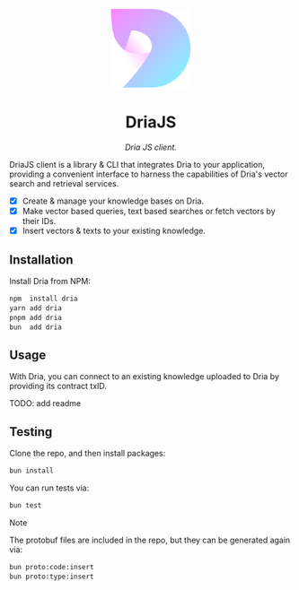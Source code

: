<p align="center">
  <img src="./logo.svg" alt="logo" width="142">
</p>

<p align="center">
  <h1 align="center">
    DriaJS
  </h1>
  <p align="center">
    <i>Dria JS client.</i>
  </p>
</p>

DriaJS client is a library & CLI that integrates Dria to your application, providing a convenient interface to harness the capabilities of Dria's vector search and retrieval services.

- [x] Create & manage your knowledge bases on Dria.
- [x] Make vector based queries, text based searches or fetch vectors by their IDs.
- [x] Insert vectors & texts to your existing knowledge.

## Installation

Install Dria from NPM:

```sh
npm  install dria
yarn add dria
pnpm add dria
bun  add dria
```

## Usage

With Dria, you can connect to an existing knowledge uploaded to Dria by providing its contract txID.

TODO: add readme

## Testing

Clone the repo, and then install packages:

```sh
bun install
```

You can run tests via:

```sh
bun test
```

> [!NOTE]
>
> The protobuf files are included in the repo, but they can be generated again via:
>
> ```sh
> bun proto:code:insert
> bun proto:type:insert
> ```
